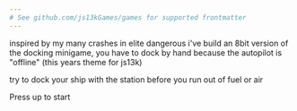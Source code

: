 ```yaml
---
# See github.com/js13kGames/games for supported frontmatter
---
```

inspired by my many crashes in elite dangerous i've build an 8bit version of the docking minigame, you have to dock by hand because the autopilot is "offline" (this years theme for js13k) 

try to dock your ship with the station before you run out of fuel or air

Press up to start